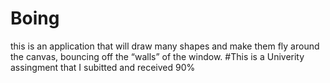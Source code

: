 # Boing
this is an application that will draw many shapes and make them fly around the canvas, bouncing off the “walls” of the window.
#This is a Univerity assingment that I subitted and received 90%
